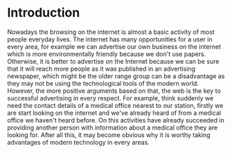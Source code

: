 # Introduction

<p align:justify">
Nowadays the browsing on the internet is almost a basic activity of most people everyday lives. The internet has many opportunities 
for a user in every area, for example we can advertise our own business on the internet which is more environmentally friendly 
because we don't use papers. Otherwise, it is better to advertise on the Internet because we can be sure that it will reach more people 
as it was published in an advertising newspaper, which might be the older range group can be a disadvantage as they may not be using 
the technological tools of the modern world. However, the more positive arguments based on that, the web is the key to successful 
advertising in every respect. For example, think suddenly we need the contact details of a medical office nearest to our station, 
firstly we are start looking on the internet and we've already heard of from a medical office we haven't heard before. On this activities
have already succeeded in providing another person with information about a medical office they are looking for. After all this, 
it may become obvious why it is worthy taking advantages of modern technology in every areas.
</p>

